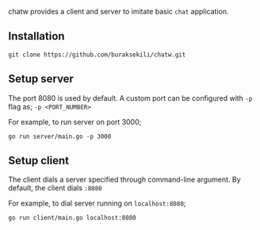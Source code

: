 chatw provides a client and server to imitate basic `chat` application.

## Installation

```shell script
git clone https://github.com/buraksekili/chatw.git
```

## Setup server 

The port 8080 is used by default. 
A custom port can be configured with `-p` flag as; 
`-p <PORT_NUMBER>`

For example, to run server on port 3000;
```shell script
go run server/main.go -p 3000
```

## Setup client 

The client dials a server specified through command-line argument.
By default, the client dials `:8080`

For example, to dial server running on `localhost:8080`;
```shell script
go run client/main.go localhost:8080
```
